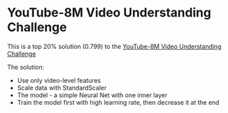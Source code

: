 # YouTube-8M Video Understanding Challenge

This is a top 20% solution (0.799) to the [YouTube-8M Video Understanding Challenge](https://www.kaggle.com/c/youtube8m)

The solution:

- Use only video-level features
- Scale data with StandardScaler
- The model - a simple Neural Net with one inner layer
- Train the model first with high learning rate, then decrease it at the end
